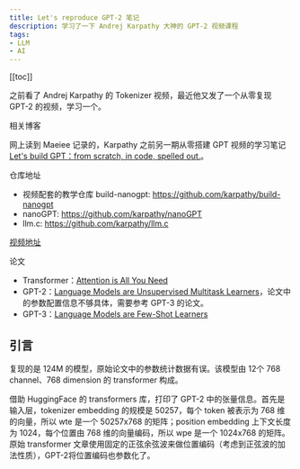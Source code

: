 ```yaml
---
title: Let's reproduce GPT-2 笔记
description: 学习了一下 Andrej Karpathy 大神的 GPT-2 视频课程
tags: 
- LLM
- AI
---
```


[[toc]]

之前看了 Andrej Karpathy 的 Tokenizer 视频，最近他又发了一个从零复现 GPT-2 的视频，学习一个。

相关博客

网上读到 Maeiee 记录的，Karpathy 之前另一期从零搭建 GPT 视频的学习笔记 [Let's build GPT：from scratch, in code, spelled out.](https://garden.maxieewong.com/087.%E8%A7%86%E9%A2%91%E5%BA%93/YouTube/Andrej%20Karpathy/Let%27s%20build%20GPT%EF%BC%9Afrom%20scratch,%20in%20code,%20spelled%20out./#step6-bigram-language-model-v1)。


仓库地址

- 视频配套的教学仓库 build-nanogpt: https://github.com/karpathy/build-nanogpt
- nanoGPT: https://github.com/karpathy/nanoGPT
- llm.c: https://github.com/karpathy/llm.c

[视频地址](https://www.youtube.com/watch?v=l8pRSuU81PU)

论文

- Transformer：[Attention is All You Need](https://arxiv.org/abs/1706.03762)
- GPT-2：[Language Models are Unsupervised Multitask Learners](https://d4mucfpksywv.cloudfront.net/better-language-models/language_models_are_unsupervised_multitask_learners.pdf)，论文中的参数配置信息不够具体，需要参考 GPT-3 的论文。
- GPT-3：[Language Models are Few-Shot Learners](https://arxiv.org/abs/2005.14165) 


## 引言

复现的是 124M 的模型，原始论文中的参数统计数据有误。该模型由 12个 768 channel、768 dimension 的 transformer 构成。

借助 HuggingFace 的 transformers 库，打印了 GPT-2 中的张量信息。首先是输入层，tokenizer embedding 的规模是 50257，每个 token 被表示为 768 维的向量，所以 wte 是一个 50257x768 的矩阵；position embedding 上下文长度为 1024，每个位置由 768 维的向量编码，所以 wpe 是一个 1024x768 的矩阵。
原始 transformer 文章使用固定的正弦余弦波来做位置编码（考虑到正弦波的加法性质），GPT-2将位置编码也参数化了。

